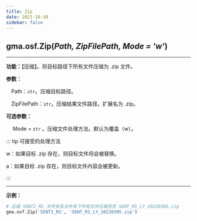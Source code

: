```yaml
---
title: Zip
date: 2021-10-30
sidebar: false
---
```


##  gma.osf.**Zip**(*Path,  ZipFilePath,  Mode  =  'w'*)

---

**功能：**【压缩】。将目标路径下所有文件压缩为 .zip 文件。

**参数：** 

&emsp;Path：`str`。压缩目标路径。

&emsp;ZipFilePath：`str`。压缩结果文件路径。扩展名为 .zip。

**可选参数：** 

&emsp; Mode = `str` 。压缩文件处理方法。默认为覆盖（w）。

::: tip 可接受的处理方法

w：如果目标 .zip 存在，则目标文件将会被替换。

a：如果目标 .zip 存在，则目标文件内容会被更新。

:::

---


**示例：**
```python
# 压缩 SENT2_RS 文件夹及文件夹下所有文件压缩至至 SENT_RS_LY_20220305.zip
gma.osf.Zip('SENT2_RS', 'SENT_RS_LY_20220305.zip')
```

